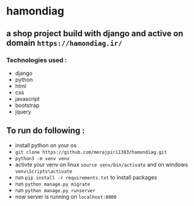 # hamondiag
## a shop project build with django and active on domain `https://hamondiag.ir/`
### Technologies used : 
- django
- python
- html
- css
- javascript
- bootstrap
- jquery
## To run do following : 
- install python on your os
- `git clone https://github.com/merajpiri1383/hamondiag.git`
- `python3 -m venv venv`
- activte your venv on linux `source venv/bin/activate` and on windows `venv\Scripts\activate`
- run `pip install -r requirements.txt` to install packages
- run `python manage.py migrate`
- run `python manage.py runserver`
- now server is running on `localhost:8000`
